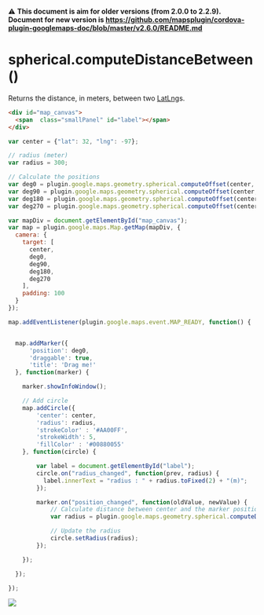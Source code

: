 :warning: **This document is aim for older versions (from 2.0.0 to 2.2.9).
Document for new version is https://github.com/mapsplugin/cordova-plugin-googlemaps-doc/blob/master/v2.6.0/README.md**

# spherical.computeDistanceBetween()

Returns the distance, in meters, between two [LatLng](../../../LatLng/README.md)s.

```html
<div id="map_canvas">
  <span  class="smallPanel" id="label"></span>
</div>
```

```js
var center = {"lat": 32, "lng": -97};

// radius (meter)
var radius = 300;

// Calculate the positions
var deg0 = plugin.google.maps.geometry.spherical.computeOffset(center, radius, 0);
var deg90 = plugin.google.maps.geometry.spherical.computeOffset(center, radius, 90);
var deg180 = plugin.google.maps.geometry.spherical.computeOffset(center, radius, 180);
var deg270 = plugin.google.maps.geometry.spherical.computeOffset(center, radius, 270);

var mapDiv = document.getElementById("map_canvas");
var map = plugin.google.maps.Map.getMap(mapDiv, {
  camera: {
    target: [
      center,
      deg0,
      deg90,
      deg180,
      deg270
    ],
    padding: 100
  }
});

map.addEventListener(plugin.google.maps.event.MAP_READY, function() {


  map.addMarker({
      'position': deg0,
      'draggable': true,
      'title': 'Drag me!'
  }, function(marker) {

    marker.showInfoWindow();

    // Add circle
    map.addCircle({
        'center': center,
        'radius': radius,
        'strokeColor' : '#AA00FF',
        'strokeWidth': 5,
        'fillColor' : '#00880055'
    }, function(circle) {

        var label = document.getElementById("label");
        circle.on("radius_changed", function(prev, radius) {
          label.innerText = "radius : " + radius.toFixed(2) + "(m)";
        });

        marker.on("position_changed", function(oldValue, newValue) {
            // Calculate distance between center and the marker position
            var radius = plugin.google.maps.geometry.spherical.computeDistanceBetween(center, newValue);

            // Update the radius
            circle.setRadius(radius);
        });

    });

  });

});
```

![](image.gif)
